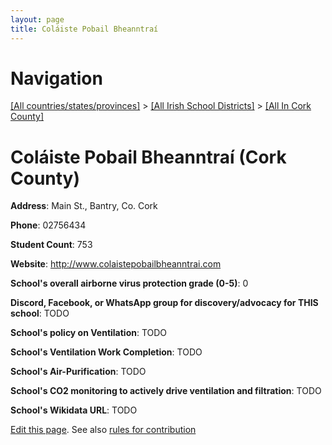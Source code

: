 ```yaml
---
layout: page
title: Coláiste Pobail Bheanntraí
---
```

# Navigation

[[All countries/states/provinces]](../../..) > [[All Irish School Districts]](../..) > [[All In Cork County]](..)

# Coláiste Pobail Bheanntraí (Cork County)

**Address**: Main St., Bantry, Co. Cork

**Phone**: 02756434

**Student Count**: 753

**Website**: <http://www.colaistepobailbheanntrai.com>

**School's overall airborne virus protection grade (0-5)**: 0

**Discord, Facebook, or WhatsApp group for discovery/advocacy for THIS school**: TODO

**School's policy on Ventilation**: TODO

**School's Ventilation Work Completion**: TODO

**School's Air-Purification**: TODO

**School's CO2 monitoring to actively drive ventilation and filtration**: TODO

**School's Wikidata URL**: TODO


[Edit this page](https://github.com/ventilate-schools/Ireland/edit/main/./Cork_County/Coláiste_Pobail_Bheanntraí.md). See also [rules for contribution](../../../contribution-rules/)